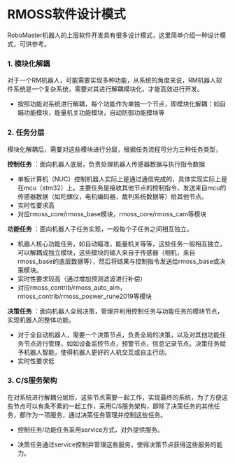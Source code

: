 # RMOSS软件设计模式

RoboMaster机器人的上层软件开发具有很多设计模式，这里简单介绍一种设计模式，可供参考。

### 1. 模块化解耦

对于一个RM机器人，可能需要实现多种功能，从系统的角度来说，RM机器人软件系统是一个复杂系统，需要对其进行解耦模块化，才能高效进行开发。

* 按照功能对系统进行解耦，每个功能作为单独一个节点，即模块化解耦：如自瞄功能模块，能量机关功能模块，自动防御功能模块等

### 2. 任务分层

模块化解耦后，需要对这些模块进行分层，根据任务流程可分为三种任务类型，

**控制任务** ：面向机器人底层，负责处理机器人传感器数据与执行指令数据

* 单板计算机（NUC）控制机器人实际上是通过通信完成的，具体实现实际上是在mcu（stm32）上。主要任务是接收其他节点的控制指令，发送来自mcu的传感器数据（如陀螺仪，电机编码器，裁判系统数据等）给其他节点。
* 实时性要求高
* 对应rmoss_core/rmoss_base模块，rmoss_core/rmoss_cam等模块

**功能任务** ：面向机器人子任务实现，一般每个子任务之间相互独立。

* 机器人核心功能任务，如自动瞄准，能量机关等等，这些任务一般相互独立，可以解耦成独立模块，这些模块的输入来自于传感器（相机，来自rmoss_base的底层数据等），然后将结果与控制指令发送给rmoss_base或决策模块。
* 实时性要求较高（通过增加预测滤波进行补偿）
* 对应rmoss_contrib/rmoss_auto_aim，rmoss_contrib/rmoss_poswer_rune2019等模块

**决策任务** ：面向机器人全局决策，管理并利用控制任务与功能任务的模块节点，实现机器人的整体功能。

* 对于全自动机器人，需要一个决策节点，负责全局的决策，以及对其他功能任务节点进行管理，如如设备监控节点，预警节点，信息记录节点。决策任务赋予机器人智能，使得机器人更好的人机交互或自主行动。
* 实时性要求低

### 3. C/S服务架构

在对系统进行解耦分层后，这些节点需要一起工作，实现最终的系统，为了方便这些节点可以有条不紊的一起工作，采用C/S服务架构，即除了决策任务的其他任务，都作为一项服务，通过决策任务管理并控制这些任务。

* 控制任务/功能任务采用service方式，对外提供服务。

* 决策任务通过service控制并管理这些服务，使得决策节点获得这些服务的能力。